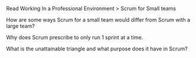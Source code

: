 Read Working In a Professional Environment > Scrum for Small teams

How are some ways Scrum for a small team would differ from Scrum with a large team?

Why does Scrum prescribe to only run 1 sprint at a time.

What is the unattainable triangle and what purpose does it have in Scrum?